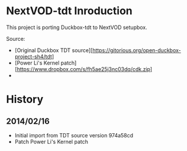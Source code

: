 NextVOD-tdt Inroduction
=======================

This project is porting Duckbox-tdt to NextVOD setupbox.

Source:

* [Original Duckbox TDT source][https://gitorious.org/open-duckbox-project-sh4/tdt]
* [Power Li's Kernel patch][https://www.dropbox.com/s/fh5ae25j3nc03dq/cdk.zip]
*

History
=======

2014/02/16
----------

* Initial import from TDT source version 974a58cd
* Patch Power Li's Kernel patch


